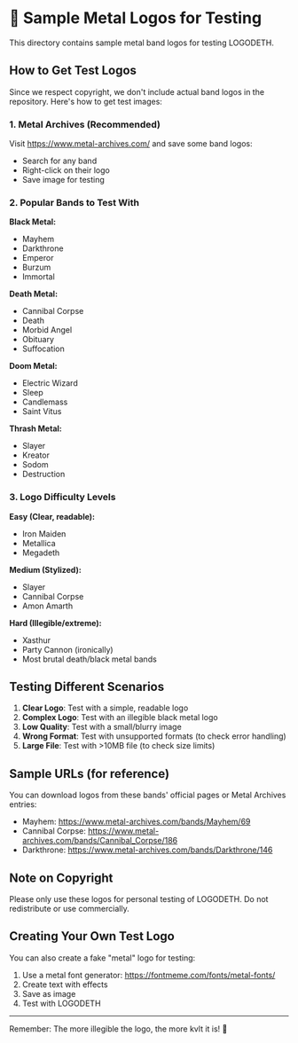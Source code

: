 # 🎸 Sample Metal Logos for Testing

This directory contains sample metal band logos for testing LOGODETH.

## How to Get Test Logos

Since we respect copyright, we don't include actual band logos in the repository. Here's how to get test images:

### 1. Metal Archives (Recommended)
Visit https://www.metal-archives.com/ and save some band logos:
- Search for any band
- Right-click on their logo
- Save image for testing

### 2. Popular Bands to Test With

**Black Metal:**
- Mayhem
- Darkthrone
- Emperor
- Burzum
- Immortal

**Death Metal:**
- Cannibal Corpse
- Death
- Morbid Angel
- Obituary
- Suffocation

**Doom Metal:**
- Electric Wizard
- Sleep
- Candlemass
- Saint Vitus

**Thrash Metal:**
- Slayer
- Kreator
- Sodom
- Destruction

### 3. Logo Difficulty Levels

**Easy (Clear, readable):**
- Iron Maiden
- Metallica
- Megadeth

**Medium (Stylized):**
- Slayer
- Cannibal Corpse
- Amon Amarth

**Hard (Illegible/extreme):**
- Xasthur
- Party Cannon (ironically)
- Most brutal death/black metal bands

## Testing Different Scenarios

1. **Clear Logo**: Test with a simple, readable logo
2. **Complex Logo**: Test with an illegible black metal logo
3. **Low Quality**: Test with a small/blurry image
4. **Wrong Format**: Test with unsupported formats (to check error handling)
5. **Large File**: Test with >10MB file (to check size limits)

## Sample URLs (for reference)

You can download logos from these bands' official pages or Metal Archives entries:

- Mayhem: https://www.metal-archives.com/bands/Mayhem/69
- Cannibal Corpse: https://www.metal-archives.com/bands/Cannibal_Corpse/186
- Darkthrone: https://www.metal-archives.com/bands/Darkthrone/146

## Note on Copyright

Please only use these logos for personal testing of LOGODETH. Do not redistribute or use commercially.

## Creating Your Own Test Logo

You can also create a fake "metal" logo for testing:

1. Use a metal font generator: https://fontmeme.com/fonts/metal-fonts/
2. Create text with effects
3. Save as image
4. Test with LOGODETH

---

Remember: The more illegible the logo, the more kvlt it is! 🤘